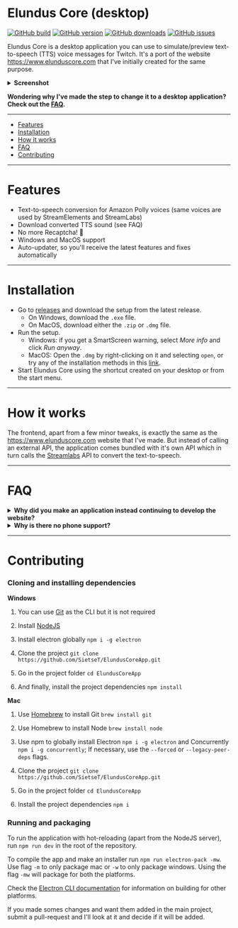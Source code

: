 # Elundus Core (desktop) 
[![GitHub build](https://img.shields.io/github/workflow/status/SietseT/ElundusCoreApp/CI%20-%20Windows/main?style=flat-square)]()
[![GitHub version](https://img.shields.io/github/v/release/SietseT/ElundusCoreApp?style=flat-square)]()
[![GitHub downloads](https://img.shields.io/github/downloads/SietseT/ElundusCoreApp/total?style=flat-square)]()
[![GitHub issues](https://img.shields.io/github/issues/SietseT/ElundusCoreApp?style=flat-square)]()

Elundus Core is a desktop application you can use to simulate/preview text-to-speech (TTS) voice messages for Twitch. It's a port of the website https://www.elunduscore.com that I've initially created for the same purpose.

<details>
  <summary><b>Screenshot</b></summary>
  <img src="https://i.imgur.com/1EyWnIZ.png">
</details>

**Wondering why I've made the step to change it to a desktop application? Check out the [FAQ](https://github.com/SietseT/ElundusCoreApp#faq).**

---

- [Features](https://github.com/SietseT/ElundusCoreApp#features)
- [Installation](https://github.com/SietseT/ElundusCoreApp#installation)
- [How it works](https://github.com/SietseT/ElundusCoreApp#how-it-works)
- [FAQ](https://github.com/SietseT/ElundusCoreApp#faq)
- [Contributing](https://github.com/SietseT/ElundusCoreApp#contributing)

---

# Features
- Text-to-speech conversion for Amazon Polly voices (same voices are used by StreamElements and StreamLabs)
- Download converted TTS sound (see FAQ)
- No more Recaptcha! 🎉
- Windows and MacOS support
- Auto-updater, so you'll receive the latest features and fixes automatically

---

# Installation
- Go to [releases](https://github.com/SietseT/ElundusCoreApp/releases/latest) and download the setup from the latest release.
  - On Windows, download the `.exe` file.
  - On MacOS, download either the `.zip` or `.dmg` file.
- Run the setup.
  - Windows: if you get a SmartScreen warning, select _More info_ and click _Run anyway_.
  - MacOS: Open the `.dmg` by right-clicking on it and selecting `open`, or try any of the installation methods in this [link](https://www.switchingtomac.com/tutorials/osx/how-to-run-unverified-apps-on-macos/).
- Start Elundus Core using the shortcut created on your desktop or from the start menu.

---

# How it works
The frontend, apart from a few minor tweaks, is exactly the same as the https://www.elunduscore.com website that I've made. But instead of calling an external API, the application comes bundled with it's own API which in turn calls the [Streamlabs](https://streamlabs.com) API to convert the text-to-speech.

---

# FAQ
<details>
  <summary><b>Why did you make an application instead continuing to develop the website?</b></summary>
  <br />

Elundus Core started out as a project for me to test out some donation messages for xQc, using the [StreamElements](https://streamelements.com/) API. Keep this in mind, this is important for later.

I decided make it public and host it as a website, mainly because of the low costs. Back then it was just a static website built with [GatsbyJS](https://www.gatsbyjs.com/), so it didn't cost much for me to host it and it was worth it. I wanted to perfect the website, so I've strived to get a high as possible score in [Google Lighthouse](https://developers.google.com/web/tools/lighthouse/) and made sure to get SEO right, so the website would show up in Google.

After few months of having around 10-15 users a day, the website was featured in a Reddit post. I think it was on [r/LiveStreamFails](https://www.reddit.com/r/LivestreamFails/) or [r/xqcow](https://www.reddit.com/r/xqcow/), but I'm not sure. After that I saw that the amount of visitors was climbing rapidly and with that, the site ranked higher and higher in Google.

Fast-forward to July 17th, 2021. Apparently the website caused so much traffic for StreamElements that they decided to implement security measures. They added a captcha to their API, so it was impossible for the website to convert the TTS messages. I've thought of using a service that solves captchas (paid), but decided it was too expensive. 

I've tinkered around with this for a few days until I stumbled upon the [Streamlabs](https://streamlabs.com) API. It does basically the same, but it couldn't be called directly from a website, there had to be a server inbetween. _For the developers around: they protected the API with CORS._ So I had to host a simple webserver/API that the website could call and everything was fine. Atleast I thought it was.

Apparently the Streamlabs API had a rate limit. Meaning you could only do 20 calls before you'd have to wait to do more calls. That wouldn't work since the website on it's peak had 35-40 TTS submits a minute and would cause an inconsistent user experience.

I've then decided this had to be fixed and created a proxy server system in order to prevent rate-limiting to occur. The website still calls 1 API, but the API then calls one of the proxy servers (and kept track of which one was rate-limited and which wasn't), and the proxy server in turn calls the Streamlabs API to convert the message.

This setup still works to this day, but having to host more and more proxies as the popularity increases is not a working solution for me. I've had the idea for a few months now, but finally made a desktop application for Elundus Core which comes with it's own bundled API which calls Streamlabs, which means I don't have to host an API or proxyservers anymore.
</details>

<details>
  <summary><b>Why is there no phone support?</b></summary>
  <br />
  
There are many phones around with operating systems and different browsers. It's hard to make a working website and continue developing features tested for all devices, that's why I converted the website to a desktop only app. 
</details>

---

# Contributing

  <h3>Cloning and installing dependencies </h3>

<summary><b> Windows</b></summary>

1) You can use [Git](https://git-scm.com/downloads) as the CLI but it is not required

2) Install [NodeJS](https://nodejs.org/)

4) Install electron globally `npm i -g electron`

5) Clone the project `git clone https://github.com/SietseT/ElundusCoreApp.git`

6) Go in the project folder `cd ElundusCoreApp`

7) And finally, install the project dependencies `npm install`

  <summary><b> Mac</b></summary>

1) Use [Homebrew](https://brew.sh/) to install Git `brew install git` 

2) Use Homebrew to install Node `brew install node`

3) Use npm to globally install Electron `npm i -g electron` and Concurrently `npm i -g concurrently`; If necessary, use the `--forced` or `--legacy-peer-deps` flags.

4) Clone the project `git clone https://github.com/SietseT/ElundusCoreApp.git` 

5) Go in the project folder `cd ElundusCoreApp`

6) Install the project dependencies `npm i` 

  <h3>Running and packaging</h3>
  

To run the application with hot-reloading (apart from the NodeJS server), run `npm run dev` in the root of the repository.

To compile the app and make an installer run `npm run electron-pack -mw`. Use flag `-m` to only package mac or `-w` to only package windows. Using the flag `-mw` will package for both the platforms. 

Check the [Electron CLI documentation](https://www.electron.build/cli.html) for information on building for other platforms.

If you made somes changes and want them added in the main project, submit a pull-request and I'll look at it and decide if it will be added.